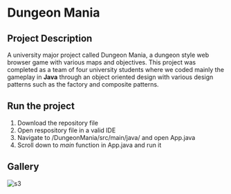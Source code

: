 # Dungeon Mania

## Project Description
A university major project called Dungeon Mania, a dungeon style web browser game with various maps and objectives. This project was completed as a team of four university students where we coded mainly the gameplay in **Java** through an object oriented design with various design patterns such as the factory and composite patterns.

## Run the project
1. Download the repository file
2. Open respository file in a valid IDE
3. Navigate to /DungeonMania/src/main/java/ and open App.java
4. Scroll down to *main* function in App.java and run it

## Gallery

![s3](https://user-images.githubusercontent.com/85619458/165882039-3895f93f-bd7f-4ce7-a465-0dcfa90942a8.PNG)
